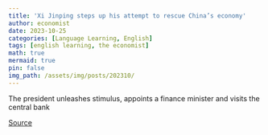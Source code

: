 ```yaml
---
title: 'Xi Jinping steps up his attempt to rescue China’s economy'
author: economist
date: 2023-10-25
categories: [Language Learning, English]
tags: [english learning, the economist]
math: true
mermaid: true
pin: false
img_path: /assets/img/posts/202310/
---
```




The president unleashes stimulus, appoints a finance minister and visits the central bank




[Source](https://www.economist.com/finance-and-economics/2023/10/25/xi-jinping-steps-up-his-attempt-to-rescue-chinas-economy)